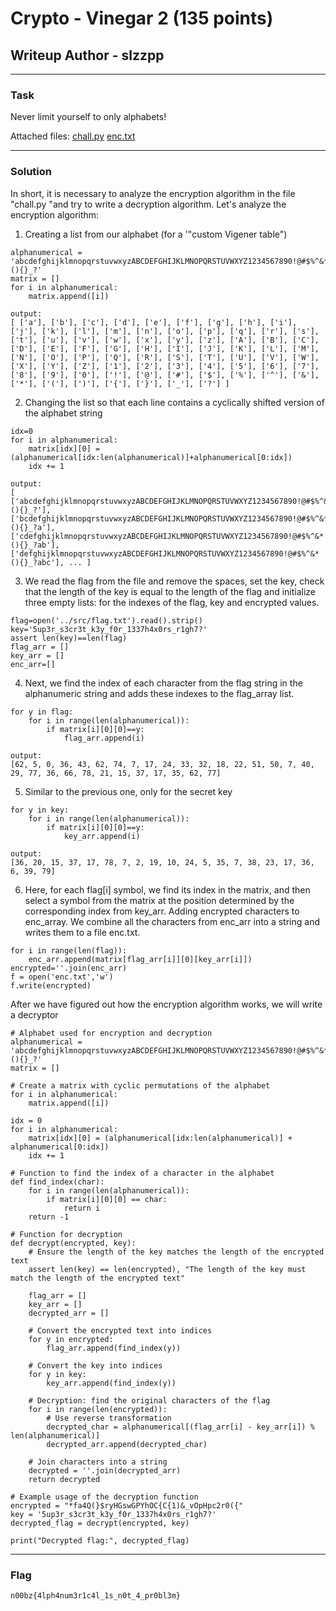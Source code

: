 # Crypto - Vinegar 2 (135 points)
## Writeup Author - slzzpp

---
### Task
Never limit yourself to only alphabets!

Attached files: [chall.py](assets/vinegar2/chall.py) [enc.txt](assets/vinegar2/enc.txt)

---
### Solution
In short, it is necessary to analyze the encryption algorithm in the file "chall.py "and try to write a decryption algorithm.
Let's analyze the encryption algorithm:
1) Creating a list from our alphabet (for a '"custom Vigener table")
```
alphanumerical = 'abcdefghijklmnopqrstuvwxyzABCDEFGHIJKLMNOPQRSTUVWXYZ1234567890!@#$%^&*(){}_?'
matrix = []
for i in alphanumerical:
	matrix.append([i])

output:
[ ['a'], ['b'], ['c'], ['d'], ['e'], ['f'], ['g'], ['h'], ['i'], ['j'], ['k'], ['l'], ['m'], ['n'], ['o'], ['p'], ['q'], ['r'], ['s'], ['t'], ['u'], ['v'], ['w'], ['x'], ['y'], ['z'], ['A'], ['B'], ['C'], ['D'], ['E'], ['F'], ['G'], ['H'], ['I'], ['J'], ['K'], ['L'], ['M'], ['N'], ['O'], ['P'], ['Q'], ['R'], ['S'], ['T'], ['U'], ['V'], ['W'], ['X'], ['Y'], ['Z'], ['1'], ['2'], ['3'], ['4'], ['5'], ['6'], ['7'], ['8'], ['9'], ['0'], ['!'], ['@'], ['#'], ['$'], ['%'], ['^'], ['&'], ['*'], ['('], [')'], ['{'], ['}'], ['_'], ['?'] ]
```

2) Changing the list so that each line contains a cyclically shifted version of the alphabet string
```
idx=0
for i in alphanumerical:
	matrix[idx][0] = (alphanumerical[idx:len(alphanumerical)]+alphanumerical[0:idx])
	idx += 1

output:
[ ['abcdefghijklmnopqrstuvwxyzABCDEFGHIJKLMNOPQRSTUVWXYZ1234567890!@#$%^&*(){}_?'], ['bcdefghijklmnopqrstuvwxyzABCDEFGHIJKLMNOPQRSTUVWXYZ1234567890!@#$%^&*(){}_?a'], ['cdefghijklmnopqrstuvwxyzABCDEFGHIJKLMNOPQRSTUVWXYZ1234567890!@#$%^&*(){}_?ab'], ['defghijklmnopqrstuvwxyzABCDEFGHIJKLMNOPQRSTUVWXYZ1234567890!@#$%^&*(){}_?abc'], ... ]
```

3) We read the flag from the file and remove the spaces, set the key, check that the length of the key is equal to the length of the flag and initialize three empty lists: for the indexes of the flag, key and encrypted values.
```
flag=open('../src/flag.txt').read().strip()
key='5up3r_s3cr3t_k3y_f0r_1337h4x0rs_r1gh7?'
assert len(key)==len(flag)
flag_arr = []
key_arr = []
enc_arr=[]
```

4) Next, we find the index of each character from the flag string in the alphanumeric string and adds these indexes to the flag_array list.
```
for y in flag:
	for i in range(len(alphanumerical)):
		if matrix[i][0][0]==y:
			flag_arr.append(i)

output:
[62, 5, 0, 36, 43, 62, 74, 7, 17, 24, 33, 32, 18, 22, 51, 50, 7, 40, 29, 77, 36, 66, 78, 21, 15, 37, 17, 35, 62, 77]
```

5) Similar to the previous one, only for the secret key
```
for y in key:
	for i in range(len(alphanumerical)):
		if matrix[i][0][0]==y:
			key_arr.append(i)

output:
[36, 20, 15, 37, 17, 78, 7, 2, 19, 10, 24, 5, 35, 7, 38, 23, 17, 36, 6, 39, 79]
```

6) Here, for each flag\[i] symbol, we find its index in the matrix, and then select a symbol from the matrix at the position determined by the corresponding index from key_arr. Adding encrypted characters to enc_array. We combine all the characters from enc_arr into a string and writes them to a file enc.txt.
```
for i in range(len(flag)):
	enc_arr.append(matrix[flag_arr[i]][0][key_arr[i]])
encrypted=''.join(enc_arr)
f = open('enc.txt','w')
f.write(encrypted)
```

After we have figured out how the encryption algorithm works, we will write a decryptor
```
# Alphabet used for encryption and decryption
alphanumerical = 'abcdefghijklmnopqrstuvwxyzABCDEFGHIJKLMNOPQRSTUVWXYZ1234567890!@#$%^&*(){}_?'
matrix = []

# Create a matrix with cyclic permutations of the alphabet
for i in alphanumerical:
    matrix.append([i])

idx = 0
for i in alphanumerical:
    matrix[idx][0] = (alphanumerical[idx:len(alphanumerical)] + alphanumerical[0:idx])
    idx += 1

# Function to find the index of a character in the alphabet
def find_index(char):
    for i in range(len(alphanumerical)):
        if matrix[i][0][0] == char:
            return i
    return -1

# Function for decryption
def decrypt(encrypted, key):
    # Ensure the length of the key matches the length of the encrypted text
    assert len(key) == len(encrypted), "The length of the key must match the length of the encrypted text"
    
    flag_arr = []
    key_arr = []
    decrypted_arr = []

    # Convert the encrypted text into indices
    for y in encrypted:
        flag_arr.append(find_index(y))
    
    # Convert the key into indices
    for y in key:
        key_arr.append(find_index(y))

    # Decryption: find the original characters of the flag
    for i in range(len(encrypted)):
        # Use reverse transformation
        decrypted_char = alphanumerical[(flag_arr[i] - key_arr[i]) % len(alphanumerical)]
        decrypted_arr.append(decrypted_char)

    # Join characters into a string
    decrypted = ''.join(decrypted_arr)
    return decrypted

# Example usage of the decryption function
encrypted = "*fa4Q(}$ryHGswGPYhOC{C{1)&_vOpHpc2r0({" 
key = '5up3r_s3cr3t_k3y_f0r_1337h4x0rs_r1gh7?'
decrypted_flag = decrypt(encrypted, key)

print("Decrypted flag:", decrypted_flag)
```
---
### Flag

```
n00bz{4lph4num3r1c4l_1s_n0t_4_pr0bl3m}
```

